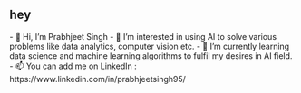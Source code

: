 <div class="content">
  <h2 class="text_shadows">hey</h2>
</div>
- 👋 Hi, I’m Prabhjeet Singh
- 👀 I’m interested in using AI to solve various problems like data analytics, computer vision etc.
- 🌱 I’m currently learning data science and machine learning algorithms to fulfil my desires in AI field.
- 📫 You can add me on LinkedIn : https://www.linkedin.com/in/prabhjeetsingh95/

<!---
prabhjeetsinghk/prabhjeetsinghk is a ✨ special ✨ repository because its `README.md` (this file) appears on your GitHub profile.
You can click the Preview link to take a look at your changes.
--->

